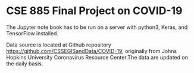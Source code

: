 # CSE 885 Final Project on COVID-19

The Jupyter note book has to be run on a server with python3, Keras, and TensorFlow installed.

Data source is located at Github repository https://github.com/CSSEGISandData/COVID-19, originally from Johns Hopkins University Coronavirus Resource Center.The data are updated on the daily basis.

